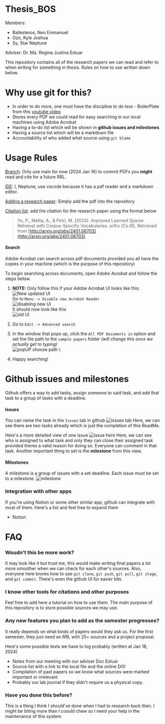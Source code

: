 # Thesis_BOS
Members: 
* Ballesteros, Neo Emmanuel
* Ozo, Kyle Joshua
* Sy, Star Neptune

Adviser: Dr. Ma. Regina Justina Estuar

This repository contains all of the research papers we can read and refer to when writing for something in thesis. Rules on how to use written down below.

# Why use git for this?

* In order to do more, one must have the discipline to do less - BoilerPlate from this [youtube video](https://www.youtube.com/watch?v=WgV6M1LyfNY)
* Stores every PDF we could read for easy searching in our local machines using Adobe Acrobat
* Having a to-do list which will be shown in **github issues and milestones**
* Having a source list which will be a markdown file
* Accountability of who added what source using `git blame`

# Usage Rules

<u> Branch</u>: Only use main for now (2024 Jan 16) to commit PDFs you **might** read and cite for a future RRL.

<u> IDE</u>: I, Neptune, use vscode because it has a pdf reader and a markdown editor. 

<u> Adding a research paper</u>: Simply add the pdf into the repository

<u> Citation list</u>: add the citation for the research paper using the format below

>Yu, P., Mallia, A., & Petri, M. (2024). Improved Learned Sparse Retrieval with Corpus-Specific Vocabularies. arXiv [Cs.IR]. Retrieved from [http://arxiv.org/abs/2401.06703](http://arxiv.org/abs/2401.06703)

#### Search 
Adobe Acrobat can search across pdf documents provided you all have the copies in your machine (which is the purpose of this repository)

To begin searching across documents, open Adobe Acrobat and follow the steps below.

1. **NOTE:** Only follow this if your Adobe Acrobat UI looks like this: \
![New updated UI](/tutorialAssets/AANewUI.png) \
Go to `Menu -> Disable new Acrobat Reader` \
![disabling new UI](/tutorialAssets/getOutOfNew.png) \
It should now look like this \
![old UI](/tutorialAssets/AAOldUI.png) 

2. Go to `Edit -> Advanced search` 
3. In the window that pops up, click the `All PDF Documents in` option and set the file path to the `sample papers` folder *(will change this once we actually get to typing)* \
![popUP choose path](/tutorialAssets/searchHere.png) \
4. Happy searching! 

# Github issues and milestones
Github offers a way to add tasks, assign someone to said task, and add that task to a group of tasks with a deadline.

#### Issues

You can name the task in the `Issues` tab in github
![issues tab](/tutorialAssets/IssuesTab.png)
Here, we can see there are two tasks already which is just the completion of this ReadMe.

Here's a more detailed view of one issue
![issue here](/tutorialAssets/issueHere.png)
Here, we can see who is assigned to what task and only they can close their assigned task provided theres a valid reason for doing so. Everyone can comment in that task. Another important thing to set is the **milestone** from this view.

#### Milestones

A milestone is a group of issues with a set deadline. Each issue must be set to a milestone.
![milestone](/tutorialAssets/milestones.png)

### Integration with other apps

If you're using Notion or some other similar app, github can integrate with most of them. Here's a list and feel free to expand them
* Notion
# FAQ

### Woudn't this be more work?
It may look like it but trust me, this would make writing final papers a lot more smoother when we can check for each other's sources. Also, everyone here knows how to use `git clone`, `git push`, `git pull`, `git stage`, and `git commit`. There's even the github UI for easier bits.

### I know other tools for citations and other purposes
Feel free to add here a tutorial on how to use them. The main purpose of this repository is to store possible sources we may use.

### Any new features you plan to add as the semester progresses?
It really depends on what kinds of papers would they ask us. For the first semester, they just need an RRL with 25+ sources and a project proposal.

Here's some possible texts we have to log probably (written at Jan 18, 2024)
* Notes from our meeting with our adviser Doc Estuar
* Source list with a link to the local file and the online DOI
* Compilation of past papers so we know what sources were marked important or irrelevant
* Probably our lab journal if they didn't require us a physical copy.

### Have you done this before?
This is a thing I think I should've done when I had to research back then. I might be biting more than I coould chew so I need your help in the maintenance of this system.
